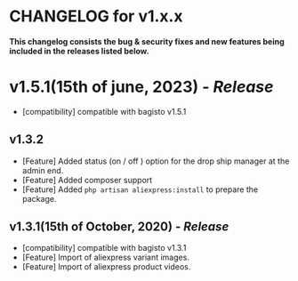 # CHANGELOG for v1.x.x

#### This changelog consists the bug & security fixes and new features being included in the releases listed below.

# **v1.5.1(15th of june, 2023)** - _Release_

- [compatibility] compatible with bagisto v1.5.1

## v1.3.2
- [Feature] Added status (on / off ) option for the drop ship manager at the admin end.
- [Feature] Added composer support
- [Feature] Added `php artisan aliexpress:install` to prepare the package.

## **v1.3.1(15th of October, 2020)** - _Release_

- [compatibility] compatible with bagisto v1.3.1
- [Feature] Import of aliexpress variant images.
- [Feature] Import of aliexpress product videos.